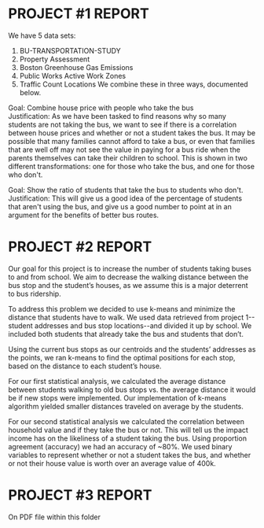 # PROJECT #1 REPORT

We have 5 data sets:
1) BU-TRANSPORTATION-STUDY
2) Property Assessment
3) Boston Greenhouse Gas Emissions
4) Public Works Active Work Zones
5) Traffic Count Locations
We combine these in three ways, documented below.

Goal: Combine house price with people who take the bus  
Justification: As we have been tasked to find reasons why so many students are not taking the bus, we want to see if there is a correlation between house prices and whether or not a student takes the bus. It may be possible that many families cannot afford to take a bus, or even that families that are well off may not see the value in paying for a bus ride when the parents themselves can take their children to school. This is shown in two different transformations: one for those who take the bus, and one for those who don't.
  
Goal: Show the ratio of students that take the bus to students who don't.
Justification: This will give us a good idea of the percentage of students that aren't using the bus, and give us a good number to point at in an argument for the benefits of better bus routes.


# PROJECT #2 REPORT

  Our goal for this project is to increase the number of students taking buses to and from school. We aim to decrease the walking distance between the bus stop and the student’s houses, as we assume this is a major deterrent to bus ridership. 

  To address this problem we decided to use k-means and minimize the distance that students have to walk. We used data retrieved from project 1--student addresses and bus stop locations--and divided it up by school. We included both students that already take the bus and students that don’t. 

  Using the current bus stops as our centroids and the students’ addresses as the points, we ran k-means to find the optimal positions for each stop, based on the distance to each student’s house. 

  For our first statistical analysis, we calculated the average distance between students walking to old bus stops vs. the average distance it would be if new stops were implemented. Our implementation of k-means algorithm yielded smaller distances traveled on average by the students.  
  
  For our second statistical analysis we calculated the correlation between household value and if they take the bus or not. This will tell us the impact income has on the likeliness of a student taking the bus. Using proportion agreement (accuracy) we had an accuracy of ~80%. We used binary variables to represent whether or not a student takes the bus, and whether or not their house value is worth over an average value of 400k.
  
  # PROJECT #3 REPORT
  
 On PDF file within this folder
